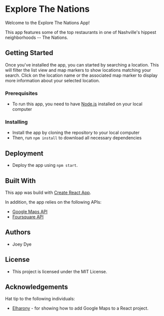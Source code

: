 # Explore The Nations

Welcome to the Explore The Nations App!

This app features some of the top restaurants in one of Nashville's hippest neighborhoods -- The Nations.

## Getting Started

Once you've installed the app, you can started by searching a location. This will filter the list view and map markers to show locations matching your search. Click on the location name or the associated map marker to display more information about your selected location.

### Prerequisites

- To run this app, you need to have [Node.js](https://nodejs.org/en/) installed on your local computer

### Installing

- Install the app by cloning the repository to your local computer
- Then, run `npm install` to download all necessary dependencies

## Deployment

- Deploy the app using `npm start`.

## Built With

This app was build with [Create React App](https://github.com/facebook/create-react-app).

In addition, the app relies on the following APIs:

- [Google Maps API](https://developers.google.com/maps/documentation/javascript/get*api-key)
- [Foursquare API](https://developer.foursquare.com/)

## Authors

- Joey Dye

## License

- This project is licensed under the MIT License.

## Acknowledgements

Hat tip to the following individuals:

- [Elharony](https://www.youtube.com/channel/UCcWSbBe_s-T_gZRnqFbtyIA) - for showing how to add Google Maps to a React project.
